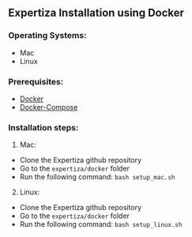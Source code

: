 ## Expertiza Installation using Docker

### Operating Systems: 

* Mac
* Linux

### Prerequisites:

* [Docker](https://www.docker.com/)
* [Docker-Compose](https://docs.docker.com/compose/install/)


### Installation steps: 

1. Mac:

  * Clone the Expertiza github repository 
  * Go to the `expertiza/docker` folder
  * Run the following command: `bash setup_mac.sh`

2. Linux: 

  * Clone the Expertiza github repository 
  * Go to the `expertiza/docker` folder
  * Run the following command: `bash setup_linux.sh`
